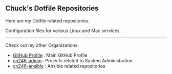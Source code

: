## Chuck's Dotfile Repositories

Here are my Dotfile related repositories.

Configuration files for various Linux and Mac services.

----

Check out my other Organizations:
- [GitHub Profile](https://github.com/chuckn246) : Main GitHub Profile
- [cn246-admin](https://github.com/cn246-admin) : Projects related to System Administration
- [cn246-ansible](https://github.com/cn246-ansible) : Ansible related repositories
